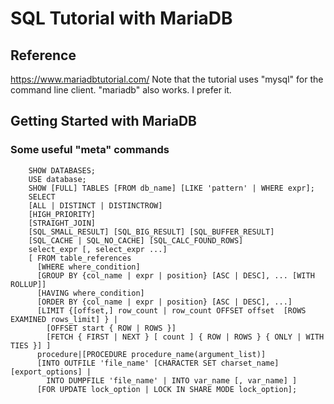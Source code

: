 #   SQL Tutorial with MariaDB
## Reference
https://www.mariadbtutorial.com/
Note that the tutorial uses "mysql" for the command line client.  "mariadb"
also works.  I prefer it.
##  Getting Started with MariaDB
### Some useful "meta" commands
        SHOW DATABASES;
        USE database;
        SHOW [FULL] TABLES [FROM db_name] [LIKE 'pattern' | WHERE expr];
        SELECT
        [ALL | DISTINCT | DISTINCTROW]
        [HIGH_PRIORITY]
        [STRAIGHT_JOIN]
        [SQL_SMALL_RESULT] [SQL_BIG_RESULT] [SQL_BUFFER_RESULT]
        [SQL_CACHE | SQL_NO_CACHE] [SQL_CALC_FOUND_ROWS]
        select_expr [, select_expr ...]
        [ FROM table_references
          [WHERE where_condition]
          [GROUP BY {col_name | expr | position} [ASC | DESC], ... [WITH ROLLUP]]
          [HAVING where_condition]
          [ORDER BY {col_name | expr | position} [ASC | DESC], ...]
          [LIMIT {[offset,] row_count | row_count OFFSET offset  [ROWS EXAMINED rows_limit] } |
            [OFFSET start { ROW | ROWS }]
            [FETCH { FIRST | NEXT } [ count ] { ROW | ROWS } { ONLY | WITH TIES }] ]
          procedure|[PROCEDURE procedure_name(argument_list)]
          [INTO OUTFILE 'file_name' [CHARACTER SET charset_name] [export_options] |
            INTO DUMPFILE 'file_name' | INTO var_name [, var_name] ]
          [FOR UPDATE lock_option | LOCK IN SHARE MODE lock_option];



